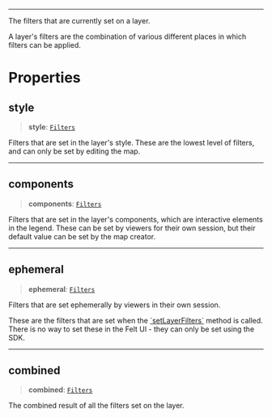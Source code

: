 ***

The filters that are currently set on a layer.

A layer's filters are the combination of various different places
in which filters can be applied.

# Properties

## style

> **style**: [`Filters`](Filters.md)

Filters that are set in the layer's style. These are the lowest level
of filters, and can only be set by editing the map.

***

## components

> **components**: [`Filters`](Filters.md)

Filters that are set in the layer's components, which are interactive
elements in the legend. These can be set by viewers for their own session,
but their default value can be set by the map creator.

***

## ephemeral

> **ephemeral**: [`Filters`](Filters.md)

Filters that are set ephemerally by viewers in their own session.

These are the filters that are set when the [\`setLayerFilters\`](LayersController.md#setlayerfilters) method is
called. There is no way to set these in the Felt UI - they can only be
set using the SDK.

***

## combined

> **combined**: [`Filters`](Filters.md)

The combined result of all the filters set on the layer.
